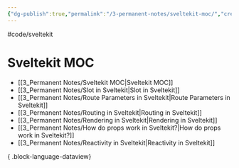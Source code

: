 ```yaml
---
{"dg-publish":true,"permalink":"/3-permanent-notes/sveltekit-moc/","created":"2023-07-24T22:36:28.391+02:00","updated":"2023-08-02T21:53:08.715+02:00"}
---
```


#code/sveltekit 

# Sveltekit MOC
- [[3_Permanent Notes/Sveltekit MOC\|Sveltekit MOC]]
- [[3_Permanent Notes/Slot in Sveltekit\|Slot in Sveltekit]]
- [[3_Permanent Notes/Route Parameters in Sveltekit\|Route Parameters in Sveltekit]]
- [[3_Permanent Notes/Routing in Sveltekit\|Routing in Sveltekit]]
- [[3_Permanent Notes/Rendering in Sveltekit\|Rendering in Sveltekit]]
- [[3_Permanent Notes/How do props work in Sveltekit?\|How do props work in Sveltekit?]]
- [[3_Permanent Notes/Reactivity in Sveltekit\|Reactivity in Sveltekit]]

{ .block-language-dataview}